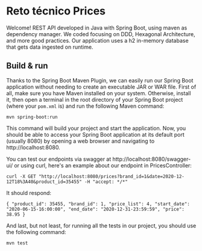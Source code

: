 # Reto técnico Prices
Welcome! REST API developed in Java with Spring Boot, using maven as dependency manager. We coded focusing on DDD, Hexagonal Architecture, and 
more good practices. Our application uses a h2 in-memory database that gets data ingested on runtime.

## Build & run

Thanks to the Spring Boot Maven Plugin, we can easily run our Spring Boot application
without needing to create an executable JAR or WAR file. 
First of all, make sure you have Maven installed on your system. Otherwise, install it, then open a terminal in the root
directory of your Spring Boot project (where your `pom.xml` is) and run the following Maven command:

`mvn spring-boot:run`

This command will build your project and start the application. Now, you should be able to access your Spring Boot application 
at its default port (usually 8080) by opening a web browser and navigating to http://localhost:8080. 

You can test our endpoints via swagger at http://localhost:8080/swagger-ui/ or using curl, here's an example about our 
endpoint in PricesController:

`curl -X GET "http://localhost:8080/prices?brand_id=1&date=2020-12-12T18%3A40&product_id=35455" -H "accept: */*"`

It should respond:

`
{
"product_id": 35455,
"brand_id": 1,
"price_list": 4,
"start_date": "2020-06-15-16:00:00",
"end_date": "2020-12-31-23:59:59",
"price": 38.95
}
`

And last, but not least, for running all the tests in our project, you should use the following command:

`mvn test`